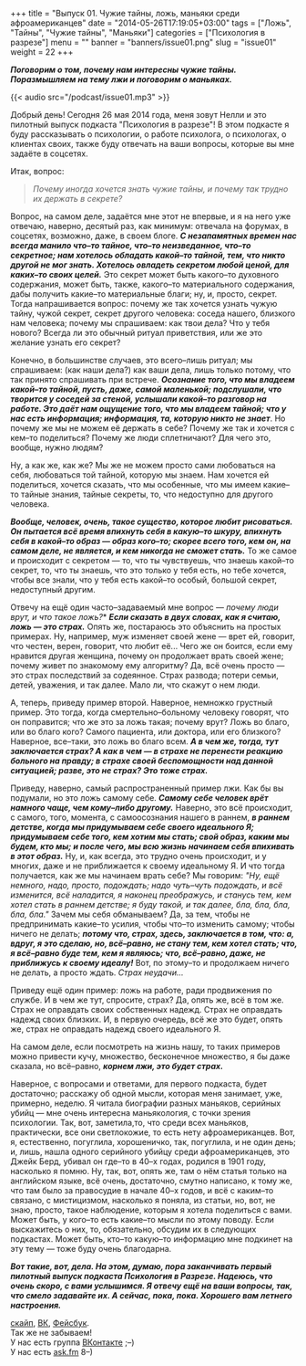 +++
title = "Выпуск 01. Чужие тайны, ложь, маньяки среди афроамериканцев"
date = "2014-05-26T17:19:05+03:00"
tags = ["Ложь", "Тайны", "Чужие тайны", "Маньяки"]
categories = ["Психология в разрезе"]
menu = ""
banner = "banners/issue01.png"
slug = "issue01"
weight = 22
+++

***Поговорим о том, почему нам интересны чужие тайны. Поразмышляем на тему лжи и поговорим о маньяках.***

{{< audio src="/podcast/issue01.mp3" >}}

Добрый день! Сегодня 26 мая 2014 года, меня зовут Нелли и это пилотный выпуск подкаста "Психология в разрезе"! В этом подкасте я буду рассказывать о психологии, о работе психолога, о психологах, о клиентах своих, также буду отвечать на ваши вопросы, которые вы мне задаёте в соцсетях.
<!--more-->

Итак, вопрос: 

>*Почему иногда хочется знать чужие тайны, и почему так трудно их держать в секрете?*

Вопрос, на самом деле, задаётся мне этот не впервые, и я на него уже отвечаю, наверно, десятый раз, как минимум: отвечала на форумах, в соцсетях, возможно, даже, в своем блоге. ***С незапамятных времен нас всегда манило что–то тайное, что–то неизведанное, что–то секретное; нам хотелось обладать какой–то тайной, тем, что никто другой не мог знать. Хотелось овладеть секретом любой ценой, для каких–то своих целей.*** Это секрет может быть какого–то духовного содержания, может быть, также, какого–то материального содержания, дабы получить какие–то материальные благи; ну, и, просто, секрет. Тогда напрашивается вопрос: почему же так хочется узнать чужую тайну, чужой секрет, секрет другого человека: соседа нашего, близкого нам человека; почему мы спрашиваем: как твои дела? Что у тебя нового? Всегда ли это обычный ритуал приветствия, или же это желание узнать его секрет?

Конечно, в большинстве случаев, это всего–лишь ритуал; мы спрашиваем: (как наши дела?) как ваши дела, лишь только потому, что так принято спрашивать при встрече. ***Осознание того, что мы владеем какой–то тайной, пусть, даже, самой маленькой; подслушали, что творится у соседей за стеной, услышали какой–то разговор на работе. Это даёт нам ощущение того, что мы владеем тайной; что у нас есть информация; информация, та, которую никто не знает***. Но почему же мы не можем её держать в себе? Почему же так и хочется с кем–то поделиться? Почему же люди сплетничают? Для чего это, вообще, нужно людям?

Ну, а как же, как же? Мы же не можем просто сами любоваться на себя, любоваться той тайной, которую мы знаем. Нам хочется ей поделиться, хочется сказать, что мы особенные, что мы имеем какие–то тайные знания, тайные секреты, то, что недоступно для другого человека.

***Вообще, человек, очень, такое существо, которое любит рисоваться. Он пытается всё время впихнуть себя в какую–то шкуру, впихнуть себя в какой–то образ — образ кого–то; скорее всего того, кем он, на самом деле, не является, и кем никогда не сможет стать.*** То же самое и происходит с секретом — то, что ты чувствуешь, что знаешь какой–то секрет, то, что ты знаешь, что это только у тебя есть, но тебе хочется, чтобы все знали, что у тебя есть какой–то особый, большой секрет, недоступный другим. 

Отвечу на ещё один часто–задаваемый мне вопрос — *почему люди врут, и что такое ложь?** ***Если сказать в двух словах, как я считаю, ложь — это страх.*** Опять же, постараюсь это объяснить на простых примерах. Ну, например, муж изменяет своей жене — врет ей, говорит, что честен, верен, говорит, что любит её... Чего же он боится, если ему нравится другая женщина, почему он продолжает врать своей жене; почему живет по знакомому ему алгоритму? Да, всё очень просто — это страх последствий за содеянное. Страх развода; потери семьи, детей, уважения, и так далее. Мало ли, что скажут о нем люди. 

А, теперь, приведу пример второй. Наверное, немножко грустный пример. Это тогда, когда смертельно–больному человеку говорят, что он поправится; что же это за ложь такая; почему врут? Ложь во благо, или во благо кого? Самого пациента, или доктора, или его близкого? Наверное, все–таки, это ложь во благо всем. ***А в чем же, тогда, тут заключается страх? А как в чем — в страхе не перенести реакцию больного на правду; в страхе своей беспомощности над данной ситуацией; разве, это не страх? Это тоже страх.***

Приведу, наверно, самый распространенный пример лжи. Как бы вы подумали, но это ложь самому себе. ***Самому себе человек врёт намного чаще, чем кому–либо другому.*** Наверно, это всё происходит, с самого, того, момента, с самоосознания нашего в раннем, ***в раннем детстве, когда мы придумываем себе своего идеального Я; придумываем себе того, кем хотим мы стать; свой образ, каким мы будем, кто мы; и после чего, мы всю жизнь начинаем себя впихивать в этот образ.*** Ну, и, как всегда, это трудно очень происходит, и у многих, даже и не приближается к своему идеальному Я. И что тогда получается, как же мы начинаем врать себе? Мы говорим: *"Ну, ещё немного, надо, просто, подождать; надо чуть–чуть подождать, и всё изменится, всё наладится, я наконец преображусь, и станусь тем, кем хотел стать в раннем детстве; я буду такой, и так далее, бла, бла, бла, бла, бла."* Зачем мы себя обманываем? Да, за тем, чтобы не предпринимать какие–то усилия, чтобы что–то изменить самому; чтобы ничего не делать; ***потому что, страх, здесь, заключается в том, что: а, вдруг, я это сделаю, но, всё–равно, не стану тем, кем хотел стать; что, я всё–равно буде тем, кем я являюсь; что, всё–равно, даже, не приближусь к своему идеалу!*** Вот, по этому–то и продолжаем ничего не делать, а просто ждать. *Страх неудачи...*

Приведу ещё один пример: ложь на работе, ради продвижения по службе. И в чем же тут, спросите, страх? Да, опять же, всё в том же. Страх не оправдать своих собственных надежд. Страх не оправдать надежд своих близких. И, в первую очередь, всё же это будет, опять же, страх не оправдать надежд своего идеального Я. 

На самом деле, если посмотреть на жизнь нашу, то таких примеров можно привести кучу, множество, бесконечное множество, я бы даже сказала, но всё–равно, ***корнем лжи, это будет страх.***

Наверное, с вопросами и ответами, для первого подкаста, будет достаточно;  расскажу об одной мысли, которая меня занимает, уже, примерно, неделю. Я читала биографии разных маньяков, серийных убийц — мне очень интересна маньякология, с точки зрения психологии. Так, вот, заметила,то, что среди всех маньяков, практически, все они светлокожие, то есть нету афроамериканцев. Вот, я, естественно, погуглила, хорошеничко, так, погуглила, и не один день; и, лишь, нашла одного серийного убийцу среди афроамериканцев, это Джейк Берд, убивал он где–то в 40–х годах, родился в 1901 году, насколько я помню. Ну, так, вот, опять же, там о нём статья только на английском языке, всё очень, достаточно, смутно написано, к тому же, что там было за правосудие в начале 40–х годов, и всё с каким–то связано, с мистицизмом, насколько я поняла, из статьи, но, вот, не знаю, просто, такое наблюдение, которым я хотела поделиться с вами. Может быть, у кого–то есть какие–то мысли по этому поводу. Если выскажитесь о них, то, обязательно, обсудим их в следующих подкастах. Может быть, кто–то какую–то информацию мне подкинет на эту тему — тоже буду очень благодарна. 

***Вот такие, вот, дела. На этом, думаю, пора заканчивать первый пилотный выпуск подкаста Психология в Разрезе. Надеюсь, что очень скоро, с вами услышимся. Я отвечу ещё на ваши вопросы, так, что смело задавайте их. А сейчас, пока, пока. Хорошего вам летнего настроения.***


<a href="skype:fpsiholog?userinfo">скайп</a>, <a href="https://vk.com/sunnybunnyf">ВК</a>, <a href="https://www.facebook.com/SunnyBunnyF">Фейсбук</a>.<br>
Так же не забываем!<br>
У нас есть группа <a href="https://vk.com/fpsiholog">ВКонтакте</a> ;–)<br>
У нас есть <a href="http://ask.fm/fpsiholog">ask.fm</a> 8–)